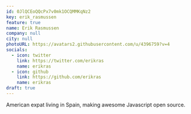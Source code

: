 ```yaml
---
id: 0JlQCEoQQcPx7v0mk1OCQMMKqNz2
key: erik_rasmussen
feature: true
name: Erik Rasmussen
company: null
city: null
photoURL: https://avatars2.githubusercontent.com/u/4396759?v=4
socials:
  - icon: twitter
    link: https://twitter.com/erikras
    name: erikras
  - icon: github
    link: https://github.com/erikras
    name: erikras
draft: true
---
```

American expat living in Spain, making awesome Javascript open source.
